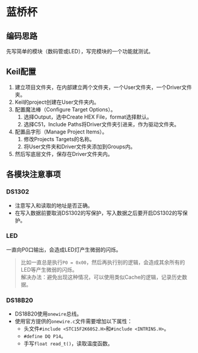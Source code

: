 # 蓝桥杯

## 编码思路

先写简单的模块（数码管或LED），写完模块的一个功能就测试。

## Keil配置

1. 建立项目文件夹，在内部建立两个文件夹，一个User文件夹，一个Driver文件夹。
2. Keil的project创建在User文件夹内。
3. 配置魔法棒（Configure Target Options）。
   1. 选择Output，选中Create HEX File，format选择默认。
   2. 选择C51，Include Paths将Driver文件夹引进来，作为驱动文件夹。
4. 配置品字形（Manage Project Items）。
   1. 修改Projects Targets的名称。
   2. 将User文件夹和Driver文件夹添加到Groups内。
5. 然后写底层文件，保存在Driver文件夹内。

## 各模块注意事项

### DS1302

- 注意写入和读取的地址是否正确。
- 在写入数据前要取消DS1302的写保护，写入数据之后要开启DS1302的写保护。

### LED

一直向P0口输出，会造成LED灯产生微弱的闪烁。

> 比如一直总是执行`P0 = 0x00`，然后再执行别的逻辑，会造成其余所有的LED等产生微弱的闪烁。  
> 解决办法：避免出现这种情况，可以使用类似Cache的逻辑，记录历史数据。

### DS18B20

- DS18B20使用`onewire`总线。
- 使用官方提供的`onewire.c`文件需要增加以下属性：
  - 头文件`#include <STC15F2K60S2.H>`和`#include <INTRINS.H>`。
  - `#define DQ P14`。
  - 手写`float read_t()`，读取温度函数。

